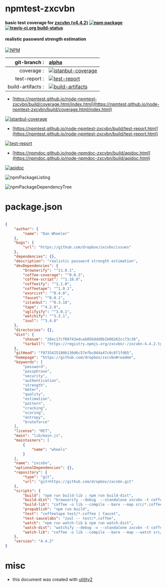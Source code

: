 # npmtest-zxcvbn

#### basic test coverage for  [zxcvbn (v4.4.2)](https://github.com/dropbox/zxcvbn#readme)  [![npm package](https://img.shields.io/npm/v/npmtest-zxcvbn.svg?style=flat-square)](https://www.npmjs.org/package/npmtest-zxcvbn) [![travis-ci.org build-status](https://api.travis-ci.org/npmtest/node-npmtest-zxcvbn.svg)](https://travis-ci.org/npmtest/node-npmtest-zxcvbn)

#### realistic password strength estimation

[![NPM](https://nodei.co/npm/zxcvbn.png?downloads=true&downloadRank=true&stars=true)](https://www.npmjs.com/package/zxcvbn)

| git-branch : | [alpha](https://github.com/npmtest/node-npmtest-zxcvbn/tree/alpha)|
|--:|:--|
| coverage : | [![istanbul-coverage](https://npmtest.github.io/node-npmtest-zxcvbn/build/coverage.badge.svg)](https://npmtest.github.io/node-npmtest-zxcvbn/build/coverage.html/index.html)|
| test-report : | [![test-report](https://npmtest.github.io/node-npmtest-zxcvbn/build/test-report.badge.svg)](https://npmtest.github.io/node-npmtest-zxcvbn/build/test-report.html)|
| build-artifacts : | [![build-artifacts](https://npmtest.github.io/node-npmtest-zxcvbn/glyphicons_144_folder_open.png)](https://github.com/npmtest/node-npmtest-zxcvbn/tree/gh-pages/build)|

- [https://npmtest.github.io/node-npmtest-zxcvbn/build/coverage.html/index.html](https://npmtest.github.io/node-npmtest-zxcvbn/build/coverage.html/index.html)

[![istanbul-coverage](https://npmtest.github.io/node-npmtest-zxcvbn/build/screenCapture.buildCi.browser.%252Ftmp%252Fbuild%252Fcoverage.lib.html.png)](https://npmtest.github.io/node-npmtest-zxcvbn/build/coverage.html/index.html)

- [https://npmtest.github.io/node-npmtest-zxcvbn/build/test-report.html](https://npmtest.github.io/node-npmtest-zxcvbn/build/test-report.html)

[![test-report](https://npmtest.github.io/node-npmtest-zxcvbn/build/screenCapture.buildCi.browser.%252Ftmp%252Fbuild%252Ftest-report.html.png)](https://npmtest.github.io/node-npmtest-zxcvbn/build/test-report.html)

- [https://npmdoc.github.io/node-npmdoc-zxcvbn/build/apidoc.html](https://npmdoc.github.io/node-npmdoc-zxcvbn/build/apidoc.html)

[![apidoc](https://npmdoc.github.io/node-npmdoc-zxcvbn/build/screenCapture.buildCi.browser.%252Ftmp%252Fbuild%252Fapidoc.html.png)](https://npmdoc.github.io/node-npmdoc-zxcvbn/build/apidoc.html)

![npmPackageListing](https://npmtest.github.io/node-npmtest-zxcvbn/build/screenCapture.npmPackageListing.svg)

![npmPackageDependencyTree](https://npmtest.github.io/node-npmtest-zxcvbn/build/screenCapture.npmPackageDependencyTree.svg)



# package.json

```json

{
    "author": {
        "name": "Dan Wheeler"
    },
    "bugs": {
        "url": "https://github.com/dropbox/zxcvbn/issues"
    },
    "dependencies": {},
    "description": "realistic password strength estimation",
    "devDependencies": {
        "browserify": "^11.0.1",
        "coffee-coverage": "^0.6.3",
        "coffee-script": "^1.10.0",
        "coffeeify": "^1.1.0",
        "coffeetape": "^1.0.1",
        "exorcist": "^0.4.0",
        "faucet": "^0.0.1",
        "istanbul": "^0.3.18",
        "tape": "^4.2.0",
        "uglifyify": "^3.0.1",
        "watchify": "^3.3.1",
        "zuul": "^3.4.0"
    },
    "directories": {},
    "dist": {
        "shasum": "28ec17cf09743edcab056ddd8b1b06262cc73c30",
        "tarball": "https://registry.npmjs.org/zxcvbn/-/zxcvbn-4.4.2.tgz"
    },
    "gitHead": "f0735425180b130d6c57efbc044a47c0c8f1fd65",
    "homepage": "https://github.com/dropbox/zxcvbn#readme",
    "keywords": [
        "password",
        "passphrase",
        "security",
        "authentication",
        "strength",
        "meter",
        "quality",
        "estimation",
        "pattern",
        "cracking",
        "scoring",
        "entropy",
        "bruteforce"
    ],
    "license": "MIT",
    "main": "lib/main.js",
    "maintainers": [
        {
            "name": "wheels"
        }
    ],
    "name": "zxcvbn",
    "optionalDependencies": {},
    "repository": {
        "type": "git",
        "url": "git+https://github.com/dropbox/zxcvbn.git"
    },
    "scripts": {
        "build": "npm run build-lib ; npm run build-dist",
        "build-dist": "browserify --debug  --standalone zxcvbn -t coffeeify --extension='.coffee' -t uglifyify src/main.coffee |   exorcist --base . dist/zxcvbn.js.map >| dist/zxcvbn.js",
        "build-lib": "coffee -o lib --compile --bare --map src/*.coffee",
        "prepublish": "npm run build",
        "test": "coffeetape test/*.coffee | faucet",
        "test-saucelabs": "zuul -- test/*.coffee",
        "watch": "npm run watch-lib & npm run watch-dist",
        "watch-dist": "watchify --debug -v --standalone zxcvbn -t coffeeify --extension='.coffee' -t uglifyify src/main.coffee -o 'exorcist --base . dist/zxcvbn.js.map >| dist/zxcvbn.js'",
        "watch-lib": "coffee -o lib --compile --bare --map --watch src/*.coffee"
    },
    "version": "4.4.2"
}
```



# misc
- this document was created with [utility2](https://github.com/kaizhu256/node-utility2)
